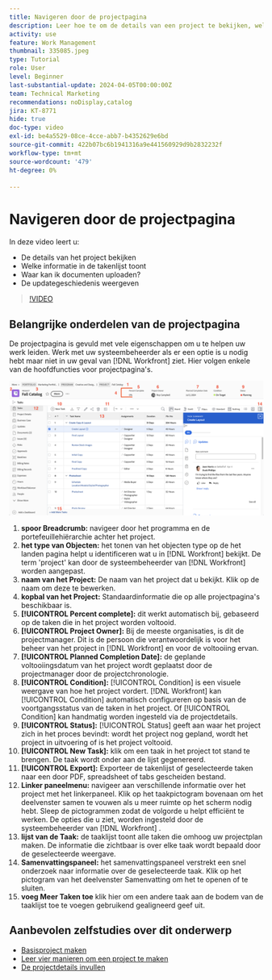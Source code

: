 ```yaml
---
title: Navigeren door de projectpagina
description: Leer hoe te om de details van een project te bekijken, welke informatie in de taaklijst toont, waar te om documenten te uploaden, en hoe te om de updategeschiedenis in  [!DNL  Workfront] te bekijken.
activity: use
feature: Work Management
thumbnail: 335085.jpeg
type: Tutorial
role: User
level: Beginner
last-substantial-update: 2024-04-05T00:00:00Z
team: Technical Marketing
recommendations: noDisplay,catalog
jira: KT-8771
hide: true
doc-type: video
exl-id: be4a5529-08ce-4cce-abb7-b4352629e6bd
source-git-commit: 422b07bc6b1941316a9e441560929d9b2832232f
workflow-type: tm+mt
source-wordcount: '479'
ht-degree: 0%

---
```


# Navigeren door de projectpagina

In deze video leert u:

* De details van het project bekijken
* Welke informatie in de takenlijst toont
* Waar kan ik documenten uploaden?
* De updategeschiedenis weergeven

>[!VIDEO](https://video.tv.adobe.com/v/335085/?quality=12&learn=on&enablevpops)

## Belangrijke onderdelen van de projectpagina

De projectpagina is gevuld met vele eigenschappen om u te helpen uw werk leiden. Werk met uw systeembeheerder als er een optie is u nodig hebt maar niet in uw geval van [!DNL Workfront] ziet. Hier volgen enkele van de hoofdfuncties voor projectpagina&#39;s.

![ Schermafbeelding van projectpagina ](assets/project-page-graphic-for-planner-v2.png)

1. **spoor Breadcrumb:** navigeer door het programma en de portefeuillehiërarchie achter het project.
2. **het type van Objecten:** het tonen van het objecten type op de het landen pagina helpt u identificeren wat u in [!DNL Workfront] bekijkt. De term &#39;project&#39; kan door de systeembeheerder van [!DNL Workfront] worden aangepast.
3. **naam van het Project:** De naam van het project dat u bekijkt. Klik op de naam om deze te bewerken.
4. **kopbal van het Project:** Standaardinformatie die op alle projectpagina&#39;s beschikbaar is.
5. **[!UICONTROL Percent complete]:** dit werkt automatisch bij, gebaseerd op de taken die in het project worden voltooid.
6. **[!UICONTROL Project Owner]:** Bij de meeste organisaties, is dit de projectmanager. Dit is de persoon die verantwoordelijk is voor het beheer van het project in [!DNL Workfront] en voor de voltooiing ervan.
7. **[!UICONTROL Planned Completion Date]:** de geplande voltooiingsdatum van het project wordt geplaatst door de projectmanager door de projectchronologie.
8. **[!UICONTROL Condition]:** [!UICONTROL Condition] is een visuele weergave van hoe het project vordert. [!DNL Workfront] kan [!UICONTROL Condition] automatisch configureren op basis van de voortgangsstatus van de taken in het project. Of [!UICONTROL Condition] kan handmatig worden ingesteld via de projectdetails.
9. **[!UICONTROL Status]:** [!UICONTROL Status] geeft aan waar het project zich in het proces bevindt: wordt het project nog gepland, wordt het project in uitvoering of is het project voltooid.
10. **[!UICONTROL New Task]:** klik om een taak in het project tot stand te brengen. De taak wordt onder aan de lijst gegenereerd.
11. **[!UICONTROL Export]:** Exporteer de takenlijst of geselecteerde taken naar een door PDF, spreadsheet of tabs gescheiden bestand.
12. **Linker paneelmenu:** navigeer aan verschillende informatie over het project met het linkerpaneel. Klik op het taakpictogram bovenaan om het deelvenster samen te vouwen als u meer ruimte op het scherm nodig hebt. Sleep de pictogrammen zodat de volgorde u helpt efficiënt te werken. De opties die u ziet, worden ingesteld door de systeembeheerder van [!DNL Workfront] .
13. **lijst van de Taak:** de taaklijst toont alle taken die omhoog uw projectplan maken. De informatie die zichtbaar is over elke taak wordt bepaald door de geselecteerde weergave.
14. **Samenvattingspaneel:** het samenvattingspaneel verstrekt een snel onderzoek naar informatie over de geselecteerde taak. Klik op het pictogram van het deelvenster Samenvatting om het te openen of te sluiten.
15. **voeg Meer Taken toe** klik hier om een andere taak aan de bodem van de taaklijst toe te voegen gebruikend gealigneerd geef uit.

## Aanbevolen zelfstudies over dit onderwerp

* [Basisproject maken](/help/manage-work/projects/understand-basic-project-creation.md)
* [Leer vier manieren om een project te maken](/help/manage-work/projects/understand-other-ways-to-create-projects.md)
* [De projectdetails invullen](/help/manage-work/projects/fill-in-the-project-details.md)

